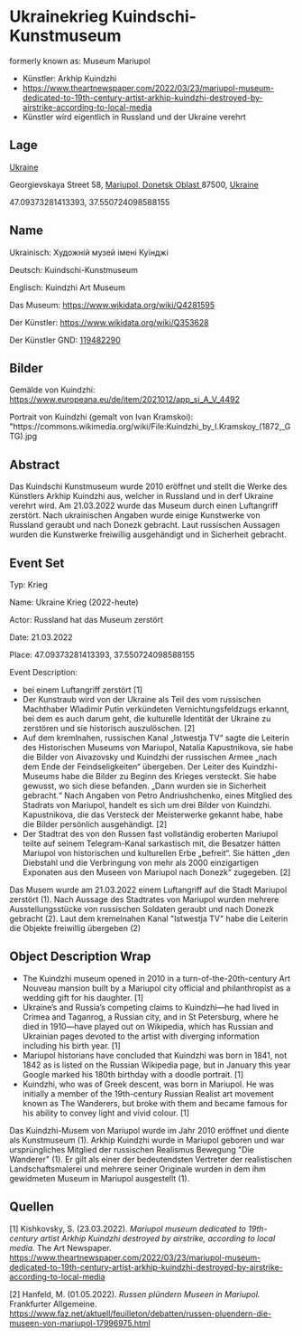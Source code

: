 # Ukrainekrieg Kuindschi-Kunstmuseum

formerly known as: Museum Mariupol

* Künstler: Arkhip Kuindzhi
* <https://www.theartnewspaper.com/2022/03/23/mariupol-museum-dedicated-to-19th-century-artist-arkhip-kuindzhi-destroyed-by-airstrike-according-to-local-media> 
* Künstler wird eigentlich in Russland und der Ukraine verehrt

## Lage

[Ukraine](https://en.wikipedia.org/wiki/Ukraine)

 Georgievskaya Street 58, [Mariupol](https://en.wikipedia.org/wiki/Mariupol)[, Donetsk Oblast](https://en.wikipedia.org/wiki/Donetsk_Oblast)[ ](https://en.wikipedia.org/wiki/Ukraine) 87500, [ Ukraine](https://en.wikipedia.org/wiki/Ukraine)

47.09373281413393, 37.550724098588155

## Name

Ukrainisch: Художній музей імені Куїнджі

Deutsch: Kuindschi-Kunstmuseum

Englisch: Kuindzhi Art Museum

Das Museum: <https://www.wikidata.org/wiki/Q4281595> 

Der Künstler: <https://www.wikidata.org/wiki/Q353628> 

Der Künstler GND: [119482290](https://d-nb.info/gnd/119482290)

## Bilder

Gemälde von Kuindzhi: <https://www.europeana.eu/de/item/2021012/app_si_A_V_4492> 

Portrait von Kuindzhi (gemalt von Ivan Kramskoi):  "https\://commons.wikimedia.org/wiki/File:Kuindzhi_by_I.Kramskoy\_(1872,\_GTG).jpg

## Abstract

Das Kuindschi Kunstmuseum wurde 2010 eröffnet und stellt die Werke des Künstlers Arkhip Kuindzhi aus, welcher in Russland und in derf Ukraine verehrt wird. Am 21.03.2022 wurde das Museum durch einen Luftangriff zerstört. Nach ukrainischen Angaben wurde einige Kunstwerke von Russland geraubt und nach Donezk gebracht. Laut russischen Aussagen wurden die Kunstwerke freiwillig ausgehändigt und in Sicherheit gebracht.

## Event Set

 Typ: Krieg

Name: Ukraine Krieg (2022-heute)

Actor: Russland hat das Museum zerstört

Date: 21.03.2022

Place: 47.09373281413393, 37.550724098588155

Event Description: 

* bei einem Luftangriff zerstört \[1]
* Der Kunstraub wird von der Ukraine als Teil des vom russischen Machthaber Wladimir Putin verkündeten Vernichtungsfeldzugs erkannt, bei dem es auch darum geht, die kulturelle Identität der Ukraine zu zerstören und sie historisch auszulöschen. \[2]
* Auf dem kremlnahen, russischen Kanal „Istwestja TV“ sagte die Leiterin des Historischen Museums von Mariupol, Natalia Kapustnikova, sie habe die Bilder von Aivazovsky und Kuindzhi der russischen Armee „nach dem Ende der Feindseligkeiten“ übergeben. Der Leiter des Kuindzhi-Museums habe die Bilder zu Beginn des Krieges versteckt. Sie habe gewusst, wo sich diese befanden. „Dann wurden sie in Sicherheit gebracht.“ Nach Angaben von Petro Andriushchenko, eines Mitglied des Stadrats von Mariupol, handelt es sich um drei Bilder von Kuindzhi. Kapustnikova, die das Versteck der Meisterwerke gekannt habe, habe die Bilder persönlich ausgehändigt. \[2]
* Der Stadtrat des von den Russen fast vollständig eroberten Mariupol teilte auf seinem Telegram-Kanal sarkastisch mit, die Besatzer hätten Mariupol von historischen und kulturellen Erbe „befreit“. Sie hätten „den Diebstahl und die Verbringung von mehr als 2000 einzigartigen Exponaten aus den Museen von Mariupol nach Donezk“ zugegeben. \[2]

Das Musem wurde am 21.03.2022 einem Luftangriff auf die Stadt Mariupol zerstört (1). Nach Aussage des Stadtrates von Mariupol wurden mehrere Ausstellungsstücke von russischen Soldaten geraubt und nach Donezk gebracht (2). Laut dem kremelnahen Kanal "Istwestja TV" habe die Leiterin die Objekte freiwillig übergeben (2)

## Object Description Wrap

* The Kuindzhi museum opened in 2010 in a turn-of-the-20th-century Art Nouveau mansion built by a Mariupol city official and philanthropist as a wedding gift for his daughter. \[1]
* Ukraine’s and Russia’s competing claims to Kuindzhi—he had lived in Crimea and Taganrog, a Russian city, and in St Petersburg, where he died in 1910—have played out on Wikipedia, which has Russian and Ukrainian pages devoted to the artist with diverging information including his birth year.  \[1]
* Mariupol historians have concluded that Kuindzhi was born in 1841, not 1842 as is listed on the Russian Wikipedia page, but in January this year Google marked his 180th birthday with a doodle portrait. \[1]
* Kuindzhi, who was of Greek descent, was born in Mariupol. He was initially a member of the 19th-century Russian Realist art movement known as The Wanderers, but broke with them and became famous for his ability to convey light and vivid colour. \[1]

Das Kuindzhi-Musem von Mariupol wurde im Jahr 2010 eröffnet und diente als Kunstmuseum (1). Arkhip Kuindzhi wurde in Mariupol geboren und war ursprüngliches Mitglied der russischen Realismus Bewegung "Die Wanderer" (1). Er gilt als einer der bedeutendsten Vertreter der realistischen Landschaftsmalerei und mehrere seiner Originale wurden in dem ihm gewidmeten Museum in Mariupol ausgestellt (1). 

## Quellen

\[1] Kishkovsky, S. (23.03.2022). _Mariupol museum dedicated to 19th-century artist Arkhip Kuindzhi destroyed by airstrike, according to local media._ The Art Newspaper. <https://www.theartnewspaper.com/2022/03/23/mariupol-museum-dedicated-to-19th-century-artist-arkhip-kuindzhi-destroyed-by-airstrike-according-to-local-media> 

\[2] Hanfeld, M. (01.05.2022). _Russen plündern Museen in Mariupol._ Frankfurter Allgemeine. <https://www.faz.net/aktuell/feuilleton/debatten/russen-pluendern-die-museen-von-mariupol-17996975.html> 


